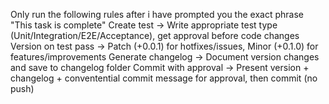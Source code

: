 Only run the following rules after i have prompted you the exact phrase "This task is complete"
Create test → Write appropriate test type (Unit/Integration/E2E/Acceptance), get approval before code changes
Version on test pass → Patch (+0.0.1) for hotfixes/issues, Minor (+0.1.0) for features/improvements
Generate changelog → Document version changes and save to changelog folder
Commit with approval → Present version + changelog + conventential commit message for approval, then commit (no push)